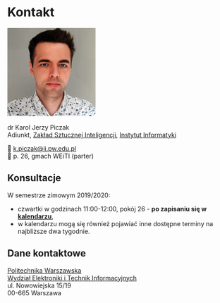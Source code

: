 # Kontakt

![](.gitbook/assets/karolpiczak-2019.png)

dr Karol Jerzy Piczak  
Adiunkt, [Zakład Sztucznej Inteligencji](http://ai.ii.pw.edu.pl/), [Instytut Informatyki](http://ii.pw.edu.pl)

📧 [k.piczak@ii.pw.edu.pl](mailto:k.piczak@ii.pw.edu.pl)  
🏢 p. 26, gmach WEiTI \(parter\)

## Konsultacje

W semestrze zimowym 2019/2020:

* czwartki w godzinach 11:00-12:00, pokój 26 - **po zapisaniu się w** [**kalendarzu**](https://calendly.com/karolpiczak/),
* w kalendarzu mogą się również pojawiać inne dostępne terminy na najbliższe dwa tygodnie.

## Dane kontaktowe

[Politechnika Warszawska  
](https://www.pw.edu.pl/)[Wydział Elektroniki i Technik Informacyjnych](http://www.elka.pw.edu.pl/)  
ul. Nowowiejska 15/19  
00-665 Warszawa









